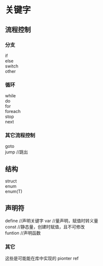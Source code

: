 # 关键字
## 流程控制

### 分支
if  
else  
switch  
other  

### 循环
while  
do  
for  
foreach  
stop  
next  

### 其它流程控制
goto  
jump //跳出  

## 结构
struct  
enum  
enum(T)  

## 声明符
define //声明关键字
var //量声明，赋值时转义量  
const //静态量，创建时赋值，且不可修改  
funtion //声明函数  

### 其它
这些是可能能在库中实现的
pionter
ref

